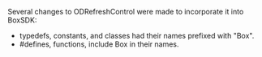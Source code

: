 Several changes to ODRefreshControl were made to incorporate it into BoxSDK:

* typedefs, constants, and classes had their names prefixed with "Box".
* #defines, functions, include Box in their names.

